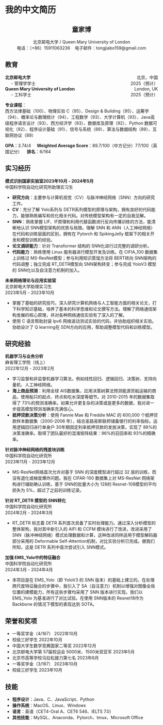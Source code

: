 # 我的中文简历





<div style="text-align: center;">
<h2>童家博</h2>
北京邮电大学 / Queen Mary University of London<br>
电话：（+86）15911063236 &nbsp&nbsp 电子邮件：tongjiabo159@gmail.com  
</div>

## 教育

<div style="display: flex; justify-content: space-between;">
  <span><b>北京邮电大学</b></span>
  <span>北京，中国</span>
</div>
<div style="margin-left: 20px;">- 管理学学士 <span style="float: right;">2025（预计）</span></div>

<div style="display: flex; justify-content: space-between;">
  <span><b>Queen Mary University of London</b></span>
  <span>London, UK</span>
</div>
<div style="margin-left: 20px;">- 工科学士 <span style="float: right;">2025（预计）</span></div>


**专业课程**：  
西方法律基础（100）、物理实验 C（95）、Design & Building（95）、运筹学（94）、概率论与数理统计（94）、工程数学（93）、大学计算机（93）、Java高级程序语言设计（93）、西方经济学（93）、数据库及原理（92）、Python 数据可视化（92）、程序设计基础（91）、信号与系统（89）、算法与数据结构（89）、互联网协议（89）  

**GPA**：3.74/4 &nbsp;&nbsp;&nbsp;  **Weighted Average Score**：89.7/100（中方记分）77/100（英国记分） &nbsp;&nbsp;  **排名**：6/164  

## 实习经历

**模式识别国家实验室2023年10月 - 2024年5月**  
中国科学院自动化研究所助理实习生  
 
- **研究方向**：主要参与计算机视觉（CV）与脉冲神经网络（SNN）方向的研究工作。  
- **CV**：充分了解 Yolo系列与 DETR系列模型的原理与架构，拥有良好的代码能力，能够熟练编写和优化相关代码。对传统模型架构有一定的自我见解。  
- **SNN**：熟练掌握 LIF、IF原理和利用代替函数进行反向传播训练的方法，能清晰地认识 SNN模型架构的优势与局限。理解 SNN 和 ANN（人工神经网络）在代码和训练层面的区别，拥有在 Pytorch 和 SpikingJelly 框架下的相关开发和模型训练的经验。  
- **论文调研能力**：针对 Transformer 结构的 SNN化进行过完整的调研分析。  
- **代码能力**：熟练使用 Linux 服务器进行模型开发及训练。在 CIFIA_100 数据集上训练过 MS-ResNet模型；参与利用知识蒸馏方法将 BERT转向 SNN架构的代码调整；独立完成 RT_DETR模型向 SNN架构转变；参与完成 YoloV3 模型的 SNN化以及自注意力机制的加入。  

**未来网络理论与应用实验室**  
北京邮电大学助理实习生  
2023年5月 - 2023年10月  
- 掌握了基础的研究技巧，深入研究计算机网络与人工智能方面的相关论文，打下科学知识基础，培养了基本的科学思维和论文撰写方法。理解了网络通信架构发展的核心原理，并对各种网络通信实验有了深入的了解。  
- 使用 C 语言帮助封装 Ipv6 网络波动测试实验的代码，并协助组织相关实验。协助设计了 Q learning在 SDN方向的应用，帮助调整模型代码和训练模型。  

## 研究经验

**机器学习与业务分析**  
麻省理工学院（线上）  
2022年12月 - 2023年2月  
- 学习监督和非监督机器学习算法，例如线性回归、逻辑回归、决策树、支持向量机、人工神经网络。  
- **海上商品预测**：利用全球 AIS数据集，应用决策树算法预测能源货船运输的商品，使用船只的起点、终点和吃水深度等细节。对 2010-2015 年的数据集取得了 73%的预测准确率。如果允许更复杂的决策或是更多的数据，我对进一步提高模型预测准确率充满信心。  
- **抵押贷款决策分析**：使用 Fannie Mae 和 Freddie MAC 的 600,000 个抵押贷款样本数据集（2000-2006 年），结合圣路易斯联邦储备银行的利率指标。运用逻辑回归进行单身户 30年期固定利率抵押贷款的发放决策，实现了 88%的决策准确率。取得了团队最好的混淆矩阵结果：96%的召回率和 93%的精确率。  

**针对脉冲神经网络的残差块训练**  
中国科学院自动化研究所  
2023年11月 - 2023年12月  
- MS-ResNet网络首次允许对基于 SNN 的深度模型进行超过 32 层的训练，而没有退化或梯度爆炸问题。我在 CIFAR-100 数据集上对 MS-ResNet 网络架构进行辅助确认训练，基于 SNN的批量大小为 128的 Resnet-108模型的平均损失为 5%，超过了之前的训练记录。  

**针对 RT_DETR 模型的 SNN转化**  
中国科学院自动化研究所  
2024年2月 - 2024年3月  
- RT_DETR 标志着 DETR 系列首次具备了实时处理能力。通过深入分析模型的整体架构，我对其中新引入的 AIFI 和 CCFM 模块进行了改进，改进采用了 SNN（脉冲神经网络）模式处理数据和计算，这种改进同样适用于模型解码器部分采用的 Deformable Self-Attention机制，对比实验分析已完成。据我们所知，这是 DETR 系列中首次尝试引入 SNN模式。  

**加强 EMS_Yolo中的特征融合**  
中国科学院自动化研究所  
2024年3月 - 2024年4月  
- 本项目是在 EMS_Yolo（即 YoloV3 的 SNN 版本）的基础上建立的。在处理跨尺度特征融合的步骤中，我引入了 SA（自注意力）机制以增强对图像全局位置的建模能力，所有这些步骤均采用了 SNN 版本进行实现。我们以 EMS_Yolo 为基准进行了对比试验。在使用 SNN版本的 Resnet18作为 Backbone 的情况下模型的表现达到 SOTA。  

## 荣誉和奖项

- 一等奖学金（4/167） 2022年10月  
- 校级三好学生 2022年10月  
- 中国大学生数学竞赛国家二等奖 2022年12月  
- 北京邮电大学第 57届校运会 5000米、1500米双亚军 2023年5月  
- 北京市高等学校马拉松接力第七名 2023年6月  
- 一等奖学金（3/167） 2023年10月  
- 校级三好学生 2023年10月  

## 技能

- **程序设计**：Java、C、JavaScript、Python  
- **操作系统**：MacOS、Linux、Windows  
- **语言**：英语（CET4-Oral A、CET6 546、IELTS 7.0）  
- **其他技能**：MySQL、Anaconda、Pytorch、tmux、Microsoft Office  

